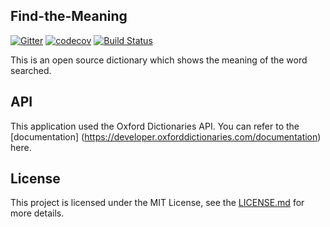 ## Find-the-Meaning

[![Gitter](https://badges.gitter.im/Find-the-Meaning/Lobby.svg)](https://gitter.im/Find-the-Meaning/Lobby?utm_source=badge&utm_medium=badge&utm_campaign=pr-badge&utm_content=badge)  [![codecov](https://codecov.io/gh/theamritanair/Find-the-Meaning/branch/master/graph/badge.svg)](https://travis-ci.org/theamritanair/Find-the-Meaning)  [![Build Status](https://travis-ci.org/theamritanair/Find-the-Meaning.svg?branch=master)](https://travis-ci.org/theamritanair/Find-the-Meaning)


This is an open source dictionary which shows the meaning of the word searched. 

## API 
This application used the Oxford Dictionaries API. You can refer to the [documentation] (https://developer.oxforddictionaries.com/documentation) here.



## License
This project is licensed under the MIT License, see the [LICENSE.md](https://github.com/theamritanair/Find-the-Meaning/blob/master/LICENSE.md) for more details.

